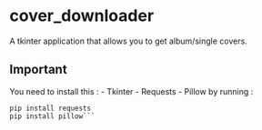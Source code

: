 # cover_downloader
A tkinter application that allows you to get album/single covers.

## Important
You need to install this :
    - Tkinter
    - Requests
    - Pillow
by running :
```pip install tkinter
pip install requests
pip install pillow```
